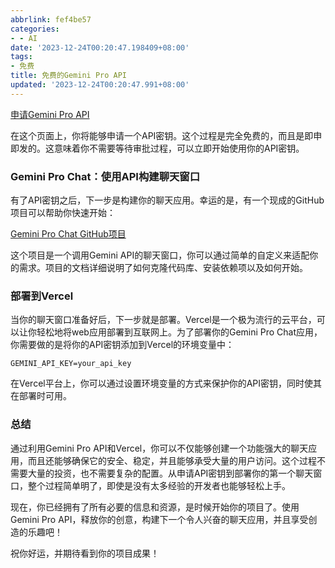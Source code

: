 ```yaml
---
abbrlink: fef4be57
categories:
- - AI
date: '2023-12-24T00:20:47.198409+08:00'
tags:
- 免费
title: 免费的Gemini Pro API
updated: '2023-12-24T00:20:47.991+08:00'
---
```

[申请Gemini Pro API](https://makersuite.google.com/app/apikey)

在这个页面上，你将能够申请一个API密钥。这个过程是完全免费的，而且是即申即发的。这意味着你不需要等待审批过程，可以立即开始使用你的API密钥。

### Gemini Pro Chat：使用API构建聊天窗口

有了API密钥之后，下一步是构建你的聊天应用。幸运的是，有一个现成的GitHub项目可以帮助你快速开始：

[Gemini Pro Chat GitHub项目](https://github.com/babaohuang/GeminiProChat)

这个项目是一个调用Gemini API的聊天窗口，你可以通过简单的自定义来适配你的需求。项目的文档详细说明了如何克隆代码库、安装依赖项以及如何开始。

### 部署到Vercel

当你的聊天窗口准备好后，下一步就是部署。Vercel是一个极为流行的云平台，可以让你轻松地将web应用部署到互联网上。为了部署你的Gemini Pro Chat应用，你需要做的是将你的API密钥添加到Vercel的环境变量中：

`GEMINI_API_KEY=your_api_key`

在Vercel平台上，你可以通过设置环境变量的方式来保护你的API密钥，同时使其在部署时可用。

### 总结

通过利用Gemini Pro API和Vercel，你可以不仅能够创建一个功能强大的聊天应用，而且还能够确保它的安全、稳定，并且能够承受大量的用户访问。这个过程不需要大量的投资，也不需要复杂的配置。从申请API密钥到部署你的第一个聊天窗口，整个过程简单明了，即使是没有太多经验的开发者也能够轻松上手。

现在，你已经拥有了所有必要的信息和资源，是时候开始你的项目了。使用Gemini Pro API，释放你的创意，构建下一个令人兴奋的聊天应用，并且享受创造的乐趣吧！

祝你好运，并期待看到你的项目成果！
